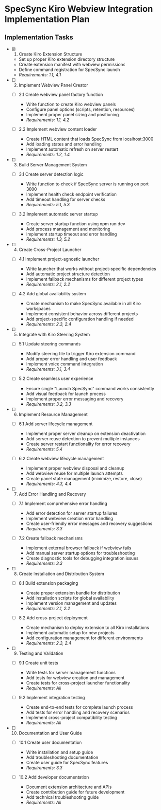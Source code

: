 # SpecSync Kiro Webview Integration Implementation Plan

## Implementation Tasks

- [x] 1. Create Kiro Extension Structure
  - Set up proper Kiro extension directory structure
  - Create extension manifest with webview permissions
  - Define command registration for SpecSync launch
  - _Requirements: 1.1, 4.1_

- [ ] 2. Implement Webview Panel Creator
  - [ ] 2.1 Create webview panel factory function
    - Write function to create Kiro webview panels
    - Configure panel options (scripts, retention, resources)
    - Implement proper panel sizing and positioning
    - _Requirements: 1.1, 4.2_

  - [ ] 2.2 Implement webview content loader
    - Create HTML content that loads SpecSync from localhost:3000
    - Add loading states and error handling
    - Implement automatic refresh on server restart
    - _Requirements: 1.2, 1.4_

- [ ] 3. Build Server Management System
  - [ ] 3.1 Create server detection logic
    - Write function to check if SpecSync server is running on port 3000
    - Implement health check endpoint verification
    - Add timeout handling for server checks
    - _Requirements: 5.1, 5.3_

  - [ ] 3.2 Implement automatic server startup
    - Create server startup function using npm run dev
    - Add process management and monitoring
    - Implement startup timeout and error handling
    - _Requirements: 1.3, 5.2_

- [ ] 4. Create Cross-Project Launcher
  - [ ] 4.1 Implement project-agnostic launcher
    - Write launcher that works without project-specific dependencies
    - Add automatic project structure detection
    - Implement fallback mechanisms for different project types
    - _Requirements: 2.1, 2.2_

  - [ ] 4.2 Add global availability system
    - Create mechanism to make SpecSync available in all Kiro workspaces
    - Implement consistent behavior across different projects
    - Add project-specific configuration handling if needed
    - _Requirements: 2.3, 2.4_

- [ ] 5. Integrate with Kiro Steering System
  - [ ] 5.1 Update steering commands
    - Modify steering file to trigger Kiro extension command
    - Add proper error handling and user feedback
    - Implement voice command integration
    - _Requirements: 3.1, 3.4_

  - [ ] 5.2 Create seamless user experience
    - Ensure single "Launch SpecSync" command works consistently
    - Add visual feedback for launch process
    - Implement proper error messaging and recovery
    - _Requirements: 3.2, 3.3_

- [ ] 6. Implement Resource Management
  - [ ] 6.1 Add server lifecycle management
    - Implement proper server cleanup on extension deactivation
    - Add server reuse detection to prevent multiple instances
    - Create server restart functionality for error recovery
    - _Requirements: 5.4_

  - [ ] 6.2 Create webview lifecycle management
    - Implement proper webview disposal and cleanup
    - Add webview reuse for multiple launch attempts
    - Create panel state management (minimize, restore, close)
    - _Requirements: 4.3, 4.4_

- [ ] 7. Add Error Handling and Recovery
  - [ ] 7.1 Implement comprehensive error handling
    - Add error detection for server startup failures
    - Implement webview creation error handling
    - Create user-friendly error messages and recovery suggestions
    - _Requirements: 3.3_

  - [ ] 7.2 Create fallback mechanisms
    - Implement external browser fallback if webview fails
    - Add manual server startup options for troubleshooting
    - Create diagnostic tools for debugging integration issues
    - _Requirements: 3.3_

- [ ] 8. Create Installation and Distribution System
  - [ ] 8.1 Build extension packaging
    - Create proper extension bundle for distribution
    - Add installation scripts for global availability
    - Implement version management and updates
    - _Requirements: 2.1, 2.2_

  - [ ] 8.2 Add cross-project deployment
    - Create mechanism to deploy extension to all Kiro installations
    - Implement automatic setup for new projects
    - Add configuration management for different environments
    - _Requirements: 2.3, 2.4_

- [ ] 9. Testing and Validation
  - [ ] 9.1 Create unit tests
    - Write tests for server management functions
    - Add tests for webview creation and management
    - Create tests for cross-project launcher functionality
    - _Requirements: All_

  - [ ] 9.2 Implement integration testing
    - Create end-to-end tests for complete launch process
    - Add tests for error handling and recovery scenarios
    - Implement cross-project compatibility testing
    - _Requirements: All_

- [ ] 10. Documentation and User Guide
  - [ ] 10.1 Create user documentation
    - Write installation and setup guide
    - Add troubleshooting documentation
    - Create user guide for SpecSync features
    - _Requirements: 3.3_

  - [ ] 10.2 Add developer documentation
    - Document extension architecture and APIs
    - Create contribution guide for future development
    - Add technical troubleshooting guide
    - _Requirements: All_